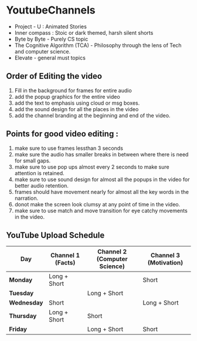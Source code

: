 # YoutubeChannels

* Project - U : Animated Stories
* Inner compass : Stoic or dark themed, harsh silent shorts
* Byte by Byte - Purely CS topic
* The Cognitive Algorithm (TCA) - Philosophy through the lens of Tech and computer science.
* Elevate - general must topics


## Order of Editing the video
1. Fill in the background for frames for entire audio
2. add the popup graphics for the entire video
3. add the text to emphasis using cloud or msg boxes.
4. add the sound design for all the places in the video
5. add the channel branding at the beginning and end of the video.


## Points for good video editing :
1. make sure to use frames lessthan 3 seconds
2. make sure the audio has smaller breaks in between where there is need for small gaps.
3. make sure to use pop ups almost every 2 seconds to make sure attention is retained.
4. make sure to use sound design for almost all the popups in the video for better audio retention.
5. frames should have movement nearly for almost all the key words in the narration.
6. donot make the screen look clumsy at any point of time in the video.
7. make sure to use match and move transition for eye catchy movements in the video.


## YouTube Upload Schedule

| **Day**     | **Channel 1 (Facts)** | **Channel 2 (Computer Science)** | **Channel 3 (Motivation)** |
|-------------|------------------------|----------------------------------|-----------------------------|
| **Monday**  | Long + Short           |                                  | Short                       |
| **Tuesday** |                        | Long + Short                     |                             |
| **Wednesday**| Short                 |                                  | Long + Short                |
| **Thursday**| Long + Short           | Short                            |                             |
| **Friday**  |                        | Long + Short                     | Short                       |

